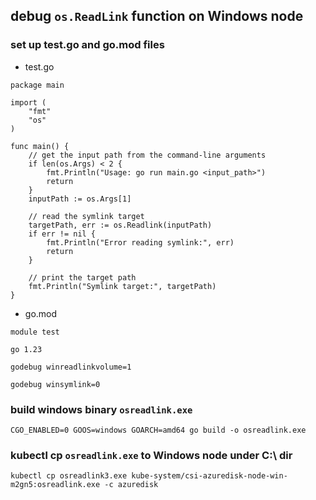 ## debug `os.ReadLink` function on Windows node
### set up test.go and go.mod files
 - test.go
```
package main

import (
    "fmt"
    "os"
)

func main() {
    // get the input path from the command-line arguments
    if len(os.Args) < 2 {
        fmt.Println("Usage: go run main.go <input_path>")
        return
    }
    inputPath := os.Args[1]

    // read the symlink target
    targetPath, err := os.Readlink(inputPath)
    if err != nil {
        fmt.Println("Error reading symlink:", err)
        return
    }

    // print the target path
    fmt.Println("Symlink target:", targetPath)
}
```
 - go.mod
```
module test

go 1.23

godebug winreadlinkvolume=1

godebug winsymlink=0
```


### build windows binary `osreadlink.exe`
```
CGO_ENABLED=0 GOOS=windows GOARCH=amd64 go build -o osreadlink.exe
```

### kubectl cp `osreadlink.exe` to Windows node under C:\ dir
```
kubectl cp osreadlink3.exe kube-system/csi-azuredisk-node-win-m2gn5:osreadlink.exe -c azuredisk
```

